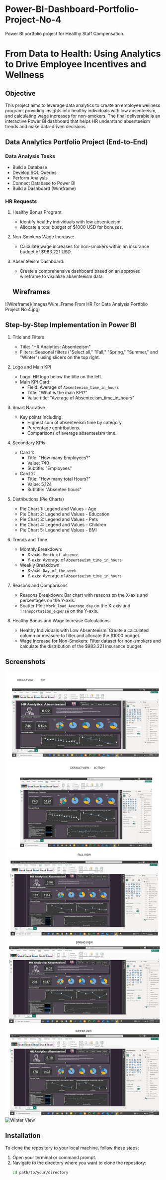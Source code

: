 # Power-BI-Dashboard-Portfolio-Project-No-4
Power BI portfolio project for Healthy Staff Compensation.
# From Data to Health: Using Analytics to Drive Employee Incentives and Wellness

## Objective
This project aims to leverage data analytics to create an employee wellness program, providing insights into healthy individuals with low absenteeism, and calculating wage increases for non-smokers. The final deliverable is an interactive Power BI dashboard that helps HR understand absenteeism trends and make data-driven decisions.

## Data Analytics Portfolio Project (End-to-End)

### Data Analysis Tasks
- Build a Database
- Develop SQL Queries
- Perform Analysis
- Connect Database to Power BI
- Build a Dashboard (Wireframe)

### HR Requests
1. Healthy Bonus Program:
   - Identify healthy individuals with low absenteeism.
   - Allocate a total budget of $1000 USD for bonuses.

2. Non-Smokers Wage Increase:
   - Calculate wage increases for non-smokers within an insurance budget of $983.221 USD.

3. Absenteeism Dashboard:
   - Create a comprehensive dashboard based on an approved wireframe to visualize absenteeism data.
   
   
   ## Wireframes

![Wireframe](images/Wire_Frame From HR For Data Analysis Portfolio Project No 4.jpg)



## Step-by-Step Implementation in Power BI

1. Title and Filters
   - Title: "HR Analytics: Absenteeism"
   - Filters: Seasonal filters ("Select all," "Fall," "Spring," "Summer," and "Winter") using slicers on the top right.

2. Logo and Main KPI
   - Logo: HR logo below the title on the left.
   - Main KPI Card:
     - Field: Average of `Absenteeism_time_in_hours`
     - Title: "What is the main KPI?"
     - Value title: "Average of Absenteeism_time_in_hours"

3. Smart Narrative
   - Key points including:
     - Highest sum of absenteeism time by category.
     - Percentage contributions.
     - Comparisons of average absenteeism time.

4. Secondary KPIs
   - Card 1:
     - Title: "How many Employees?"
     - Value: 740
     - Subtitle: "Employees"
   - Card 2:
     - Title: "How many total Hours?"
     - Value: 5,124
     - Subtitle: "Absentee hours"

5. Distributions (Pie Charts)
   - Pie Chart 1: Legend and Values - Age
   - Pie Chart 2: Legend and Values - Education
   - Pie Chart 3: Legend and Values - Pets
   - Pie Chart 4: Legend and Values - Children
   - Pie Chart 5: Legend and Values - BMI

6. Trends and Time
   - Monthly Breakdown:
     - X-axis: `Month_of_absence`
     - Y-axis: Average of `Absenteeism_time_in_hours`
   - Weekly Breakdown:
     - X-axis: `Day_of_the_week`
     - Y-axis: Average of `Absenteeism_time_in_hours`

7. Reasons and Comparisons
   - Reasons Breakdown: Bar chart with reasons on the X-axis and percentages on the Y-axis.
   - Scatter Plot: `Work_load_Average_day` on the X-axis and `Transportation_expense` on the Y-axis.

8. Healthy Bonus and Wage Increase Calculations
   - Healthy Individuals with Low Absenteeism: Create a calculated column or measure to filter and allocate the $1000 budget.
   - Wage Increase for Non-Smokers: Filter dataset for non-smokers and calculate the distribution of the $983.221 insurance budget.

## Screenshots

![Default View](images/Power_BI_Screeenshots_Season_Names_Slicer_DEFAULT_TOP_VIEW.jpg)
![Default View](images/Power_BI_Screeenshots_Season_Names_Slicer_DEFAULT_BOTTOM_VIEW.jpg)
![Fall View](images/Power_BI_Screeenshots_Season_Names_Slicer_FALL_VIEW.jpg)
![Spring View](images/Power_BI_Screeenshots_Season_Names_Slicer_SPRING_VIEW.jpg)
![Summer View](images/Power_BI_Screeenshots_Season_Names_Slicer_SUMMER_VIEW.jpg)
![Winter View](images/Power_BI_Screeenshots_Season_Names_Slicer_WINTER_VIEW.png)

## Installation

To clone the repository to your local machine, follow these steps:

1. Open your terminal or command prompt.
2. Navigate to the directory where you want to clone the repository:
   ```bash
   cd path/to/your/directory

